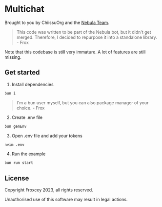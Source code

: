 # Multichat

Brought to you by ChiissuOrg and the [Nebula Team](https://discord.gg/7RdABJhQss).

> This code was written to be part of the Nebula bot, but it didn't get
> merged. Therefore, I decided to repurpose it into a standalone library.
> \- Frox

Note that this codebase is still very immature. A lot of features are still missing.

## Get started

1. Install dependencies

```sh
bun i
```

> I'm a bun user myself, but you can also package manager of your choice.
> \- Frox

2. Create .env file

```sh
bun genEnv
```

3. Open .env file and add your tokens

```sh
nvim .env
```

4. Run the example

```sh
bun run start
```

## License

Copyright Froxcey 2023, all rights reserved.

Unauthorised use of this software may result in legal actions.
